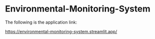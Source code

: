 # Environmental-Monitoring-System

The following is the application link:

https://environmental-monitoring-system.streamlit.app/
